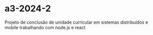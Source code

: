 # a3-2024-2
Projeto de conclusão de unidade curricular em sistemas distribuídos e mobile trabalhando com node.js e react
